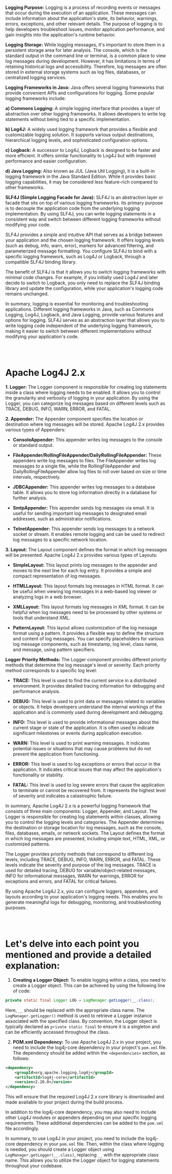 **Logging Purpose:**
Logging is a process of recording events or messages that occur during the execution of an application. These messages can include information about the application's state, its behavior, warnings, errors, exceptions, and other relevant details. The purpose of logging is to help developers troubleshoot issues, monitor application performance, and gain insights into the application's runtime behavior.

**Logging Storage:**
While logging messages, it's important to store them in a persistent storage area for later analysis. The console, which is the standard output in the command line or terminal, is a common place to view log messages during development. However, it has limitations in terms of retaining historical logs and accessibility. Therefore, log messages are often stored in external storage systems such as log files, databases, or centralized logging services.

**Logging Frameworks in Java:**
Java offers several logging frameworks that provide convenient APIs and configurations for logging. Some popular logging frameworks include:

**a) Commons Logging:** 
A simple logging interface that provides a layer of abstraction over other logging frameworks. It allows developers to write log statements without being tied to a specific implementation.

**b) Log4J:**
A widely used logging framework that provides a flexible and customizable logging solution. It supports various output destinations, hierarchical logging levels, and sophisticated configuration options.

**c) Logback:**
A successor to Log4J, Logback is designed to be faster and more efficient. It offers similar functionality to Log4J but with improved performance and easier configuration.

**d) Java Logging:**
Also known as JUL (Java Util Logging), it is a built-in logging framework in the Java Standard Edition. While it provides basic logging capabilities, it may be considered less feature-rich compared to other frameworks.

**SLF4J (Simple Logging Facade for Java):**
SLF4J is an abstraction layer or facade that sits on top of various logging frameworks. Its primary purpose is to decouple the application code from the underlying logging implementation. By using SLF4J, you can write logging statements in a consistent way and switch between different logging frameworks without modifying your code.

SLF4J provides a simple and intuitive API that serves as a bridge between your application and the chosen logging framework. It offers logging levels (such as debug, info, warn, error), markers for advanced filtering, and parameterized message formatting. You configure SLF4J to bind with a specific logging framework, such as Log4J or Logback, through a compatible SLF4J binding library.

The benefit of SLF4J is that it allows you to switch logging frameworks with minimal code changes. For example, if you initially used Log4J and later decide to switch to Logback, you only need to replace the SLF4J binding library and update the configuration, while your application's logging code remains unchanged.

In summary, logging is essential for monitoring and troubleshooting applications. Different logging frameworks in Java, such as Commons Logging, Log4J, Logback, and Java Logging, provide various features and options for logging. SLF4J serves as an abstraction layer that allows you to write logging code independent of the underlying logging framework, making it easier to switch between different implementations without modifying your application's code.

<br/>
<br/>

# Apache Log4J 2.x 

**1. Logger:**
The Logger component is responsible for creating log statements inside a class where logging needs to be enabled. It allows you to control the granularity and verbosity of logging in your application. By using the Logger, you can categorize log messages based on different levels such as TRACE, DEBUG, INFO, WARN, ERROR, and FATAL.

**2. Appender:**
The Appender component specifies the location or destination where log messages will be stored. Apache Log4J 2.x provides various types of Appenders:

- **ConsoleAppender:** This appender writes log messages to the console or standard output.

- **FileAppender/RollingFileAppender/DailyRollingFileAppender:** These appenders write log messages to files. The FileAppender writes log messages to a single file, while the RollingFileAppender and DailyRollingFileAppender allow log files to roll over based on size or time intervals, respectively.

- **JDBCAppender:** This appender writes log messages to a database table. It allows you to store log information directly in a database for further analysis.

- **SmtpAppender:** This appender sends log messages via email. It is useful for sending important log messages to designated email addresses, such as administrator notifications.

- **TelnetAppender:** This appender sends log messages to a network socket or stream. It enables remote logging and can be used to redirect log messages to a specific network location.

**3. Layout:**
The Layout component defines the format in which log messages will be presented. Apache Log4J 2.x provides various types of Layouts:

- **SimpleLayout:** This layout prints log messages to the appender and moves to the next line for each log entry. It provides a simple and compact representation of log messages.

- **HTMLLayout:** This layout formats log messages in HTML format. It can be useful when viewing log messages in a web-based log viewer or analyzing logs in a web browser.

- **XMLLayout:** This layout formats log messages in XML format. It can be helpful when log messages need to be processed by other systems or tools that understand XML.

- **PatternLayout:** This layout allows customization of the log message format using a pattern. It provides a flexible way to define the structure and content of log messages. You can specify placeholders for various log message components, such as timestamp, log level, class name, and message, using pattern specifiers.

**Logger Priority Methods:**
The Logger component provides different priority methods that determine the log message's level or severity. Each priority method corresponds to a specific log level:

- **TRACE:** This level is used to find the current service in a distributed environment. It provides detailed tracing information for debugging and performance analysis.

- **DEBUG:** This level is used to print data or messages related to variables or objects. It helps developers understand the internal workings of the application and is commonly used during development and debugging.

- **INFO:** This level is used to provide informational messages about the current stage or state of the application. It is often used to indicate significant milestones or events during application execution.

- **WARN:** This level is used to print warning messages. It indicates potential issues or situations that may cause problems but do not prevent the application from functioning.

- **ERROR:** This level is used to log exceptions or errors that occur in the application. It indicates critical issues that may affect the application's functionality or stability.

- **FATAL:** This level is used to log severe errors that cause the application to terminate or cannot be recovered from. It represents the highest level of severity and indicates a catastrophic failure.

In summary, Apache Log4J 2.x is a powerful logging framework that consists of three main components: Logger, Appender, and Layout. The Logger is responsible for creating log statements within classes, allowing you to control the logging levels and categories. The Appender determines the destination or storage location for log messages, such as the console, files, databases, emails, or network sockets. The Layout defines the format in which log messages are presented, including simple text, HTML, XML, or customized patterns.

The Logger provides priority methods that correspond to different log levels, including TRACE, DEBUG, INFO, WARN, ERROR, and FATAL. These levels indicate the severity and purpose of the log messages. TRACE is used for detailed tracing, DEBUG for variable/object-related messages, INFO for informational messages, WARN for warnings, ERROR for exceptions and errors, and FATAL for critical failures.

By using Apache Log4J 2.x, you can configure loggers, appenders, and layouts according to your application's logging needs. This enables you to generate meaningful logs for debugging, monitoring, and troubleshooting purposes.

<br/>
<br/>

# Let's delve into each point you mentioned and provide a detailed explanation:

1. **Creating a Logger Object:**
To enable logging within a class, you need to create a Logger object. This can be achieved by using the following line of code:

```java
private static final Logger LOG = LogManager.getLogger(__.class);
```

Here, `__` should be replaced with the appropriate class name. The `LogManager.getLogger()` method is used to retrieve a Logger instance associated with the specified class. By convention, the Logger object is typically declared as `private static final` to ensure it is a singleton and can be efficiently accessed throughout the class.

2. **POM.xml Dependency:**
To use Apache Log4J 2.x in your project, you need to include the log4j-core dependency in your project's `pom.xml` file. The dependency should be added within the `<dependencies>` section, as follows:

```xml
<dependency>
    <groupId>org.apache.logging.log4j</groupId>
    <artifactId>log4j-core</artifactId>
    <version>2.20.0</version>
</dependency>
```

This will ensure that the required Log4J 2.x core library is downloaded and made available to your project during the build process.

In addition to the log4j-core dependency, you may also need to include other Log4J modules or appenders depending on your specific logging requirements. These additional dependencies can be added to the `pom.xml` file accordingly.

In summary, to use Log4J in your project, you need to include the log4j-core dependency in your `pom.xml` file. Then, within the class where logging is needed, you should create a Logger object using `LogManager.getLogger(__.class)`, replacing `__` with the appropriate class name. This allows you to utilize the Logger object for logging statements throughout your codebase.